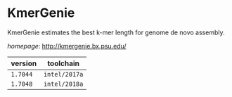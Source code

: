 # KmerGenie

KmerGenie estimates the best k-mer length for genome de novo assembly.

*homepage*: <http://kmergenie.bx.psu.edu/>

version | toolchain
--------|----------
``1.7044`` | ``intel/2017a``
``1.7048`` | ``intel/2018a``
